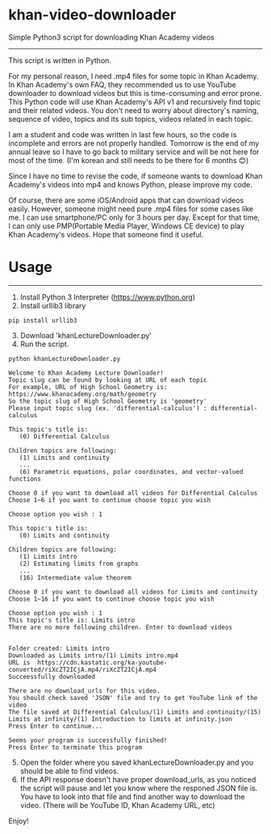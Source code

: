# khan-video-downloader
Simple Python3 script for downloading Khan Academy videos
***
This script is written in Python.

For my personal reason, I need .mp4 files for some topic in Khan Academy.
In Khan Academy's own FAQ, they recommended us to use YouTube downloader to download videos but this is time-consuming and error prone.
This Python code will use Khan Academy's API v1 and recursively find topic and their related videos. You don't need to worry about directory's naming, sequence of video, topics and its sub topics, videos related in each topic.

I am a student and code was written in last few hours, so the code is incomplete and errors are not properly handled. Tomorrow is the end of my annual leave so I have to go back to military service and will be not here for most of the time. (I'm korean and still needs to be there for 6 months 😊)

Since I have no time to revise the code, if someone wants to download Khan Academy's videos into mp4 and knows Python, please improve my code.

Of course, there are some iOS/Android apps that can download videos easily. However, someone might need pure .mp4 files for some cases like me. I can use smartphone/PC only for 3 hours per day. Except for that time, I can only use PMP(Portable Media Player, Windows CE device) to play Khan Academy's videos. Hope that someone find it useful.

# Usage
***
1. Install Python 3 Interpreter (https://www.python.org)
2. Install urllib3 library
```
pip install urllib3
```
3. Download 'khanLectureDownloader.py'
4. Run the script.
```
python khanLectureDownloader.py

Welcome to Khan Academy Lecture Downloader!
Topic slug can be found by looking at URL of each topic
For example, URL of High School Geometry is:
https://www.khanacademy.org/math/geometry
So the topic slug of High School Geometry is 'geometry'
Please input topic slug (ex. 'differential-calculus') : differential-calculus

This topic's title is:
   (0) Differential Calculus

Children topics are following:
   (1) Limits and continuity
   ...
   (6) Parametric equations, polar coordinates, and vector-valued functions

Choose 0 if you want to download all videos for Differential Calculus
Choose 1~6 if you want to continue choose topic you wish

Choose option you wish : 1

This topic's title is:
   (0) Limits and continuity

Children topics are following:
   (1) Limits intro
   (2) Estimating limits from graphs
   ...
   (16) Intermediate value theorem

Choose 0 if you want to download all videos for Limits and continuity
Choose 1~16 if you want to continue choose topic you wish

Choose option you wish : 1
This topic's title is: Limits intro
There are no more following children. Enter to download videos


Folder created: Limits intro
Downloaded as Limits intro/(1) Limits intro.mp4
URL is  https://cdn.kastatic.org/ka-youtube-converted/riXcZT2ICjA.mp4/riXcZT2ICjA.mp4
Succeessfully downloaded

There are no download_urls for this video.
You should check saved 'JSON' file and try to get YouTube link of the video
The file saved at Differential Calculus/(1) Limits and continuity/(15) Limits at infinity/(1) Introduction to limits at infinity.json
Press Enter to continue...

Seems your program is successfully finished!
Press Enter to terminate this program
```
5. Open the folder where you saved khanLectureDownloader.py and you should be able to find videos.
6. If the API response doesn't have proper download_urls, as you noticed the script will pause and let you know where the responed JSON file is. You have to look into that file and find another way to download the video. (There will be YouTube ID, Khan Academy URL, etc)

Enjoy!
